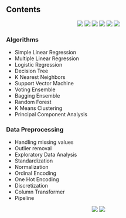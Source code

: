 ## Contents   

<p align="center">
  <img src= 'https://img.shields.io/badge/jupyter-%23FA0F00.svg?style=for-the-badge&logo=jupyter&logoColor=white'>
  <img src= 'https://img.shields.io/badge/numpy-%23013243.svg?style=for-the-badge&logo=numpy&logoColor=white'>
  <img src= 'https://img.shields.io/badge/python-3670A0?style=for-the-badge&logo=python&logoColor=ffdd54'>
  <img src= 'https://img.shields.io/badge/pandas-%23150458.svg?style=for-the-badge&logo=pandas&logoColor=white'>
  <img src= 'https://img.shields.io/badge/scikit--learn-%23F7931E.svg?style=for-the-badge&logo=scikit-learn&logoColor=white'>
  <img src= 'https://img.shields.io/badge/Plotly-%233F4F75.svg?style=for-the-badge&logo=plotly&logoColor=white'>
</p>


### Algorithms  
- Simple Linear Regression
- Multiple Linear Regression
- Logistic Regression
- Decision Tree
- K Nearest Neighbors
- Support Vector Machine
- Voting Ensemble
- Bagging Ensemble
- Random Forest
- K Means Clustering
- Principal Component Analysis

### Data Preprocessing
- Handling missing values
- Outlier removal
- Exploratory Data Analysis
- Standardization
- Normalization
- Ordinal Encoding
- One Hot Encoding
- Discretization
- Column Transformer
- Pipeline


<p align="center">
  <img src= 'https://badges.pufler.dev/created/sagarikah/Machine-Learning-codes'>
  <img src= 'https://badges.pufler.dev/visits/sagarikah/Machine-Learning-codes'>
</p>

